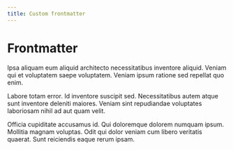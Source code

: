```yaml
---
title: Custom frontmatter
---
```


# Frontmatter

Ipsa aliquam eum aliquid architecto necessitatibus inventore aliquid. Veniam qui et voluptatem saepe voluptatem. Veniam ipsum ratione sed repellat quo enim.

Labore totam error. Id inventore suscipit sed. Necessitatibus autem atque sunt inventore deleniti maiores. Veniam sint repudiandae voluptates laboriosam nihil ad aut quam velit.

Officia cupiditate accusamus id. Qui doloremque dolorem numquam ipsum. Mollitia magnam voluptas. Odit qui dolor veniam cum libero veritatis quaerat. Sunt reiciendis eaque rerum ipsam.
